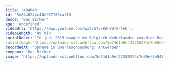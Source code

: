 ```yaml
---
title: '404040'
id: '5e8440244c44e967153caf10'
descr: 'Bas Birker'
age: 'undefined'
videoUrl: 'https://www.youtube.com/watch?v=8AnYWTA-TeU',
videoLength: '89 min'
socialDescr: 'In juni 2019 waagde de Belgisch-Nederlandse comedian Bas Birker zich aan een experiment: hij schreef in 40 dagen een gloednieuwe show, die hij ook nog eens 40 dagen na elkaar speelde. Van leeg blad tot première. Die première was niet toevallig op 11 juni, de dag waarop Bas 40 werd. En dat werd meteen ook de dernière: Bas speelde de show één keer, en daarna nooit meer.'
socialImage:'https://uploads-ssl.webflow.com/5e74d1a9ef22355294c7d60e/5e843ffef32f290656291216_Schermafbeelding%202020-04-01%20om%2009.16.54.png'
recordedAt: 'Opname in Bourlaschouwburg, Antwerpen'
company: 'Bas Birker'
image: 'https://uploads-ssl.webflow.com/5e74d1a9ef22355294c7d60e/5e843ffef32f290656291216_Schermafbeelding%202020-04-01%20om%2009.16.54.png'
---
```

